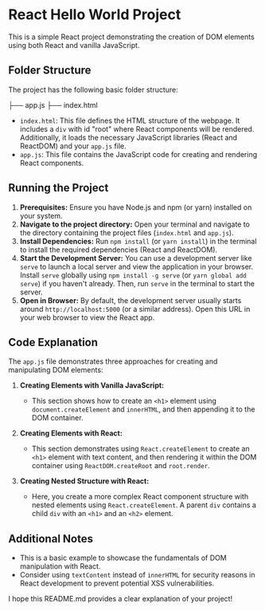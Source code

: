 # React Hello World Project

This is a simple React project demonstrating the creation of DOM elements using both React and vanilla JavaScript.

## Folder Structure

The project has the following basic folder structure:

├── app.js
├── index.html


- `index.html`: This file defines the HTML structure of the webpage. It includes a `div` with id "root" where React components will be rendered. Additionally, it loads the necessary JavaScript libraries (React and ReactDOM) and your `app.js` file.
- `app.js`: This file contains the JavaScript code for creating and rendering React components.

## Running the Project

1. **Prerequisites:** Ensure you have Node.js and npm (or yarn) installed on your system.
2. **Navigate to the project directory:** Open your terminal and navigate to the directory containing the project files (`index.html` and `app.js`).
3. **Install Dependencies:** Run `npm install` (or `yarn install`) in the terminal to install the required dependencies (React and ReactDOM).
4. **Start the Development Server:** You can use a development server like `serve` to launch a local server and view the application in your browser. Install `serve` globally using `npm install -g serve` (or `yarn global add serve`) if you haven't already. Then, run `serve` in the terminal to start the server.
5. **Open in Browser:** By default, the development server usually starts around `http://localhost:5000` (or a similar address). Open this URL in your web browser to view the React app.

## Code Explanation

The `app.js` file demonstrates three approaches for creating and manipulating DOM elements:

1. **Creating Elements with Vanilla JavaScript:**
   - This section shows how to create an `<h1>` element using `document.createElement` and `innerHTML`, and then appending it to the DOM container.

2. **Creating Elements with React:**
   - This section demonstrates using `React.createElement` to create an `<h1>` element with text content, and then rendering it within the DOM container using `ReactDOM.createRoot` and `root.render`.

3. **Creating Nested Structure with React:**
   - Here, you create a more complex React component structure with nested elements using `React.createElement`. A parent `div` contains a child `div` with an `<h1>` and an `<h2>` element.

## Additional Notes

- This is a basic example to showcase the fundamentals of DOM manipulation with React.
- Consider using `textContent` instead of `innerHTML` for security reasons in React development to prevent potential XSS vulnerabilities.

I hope this README.md provides a clear explanation of your project!
